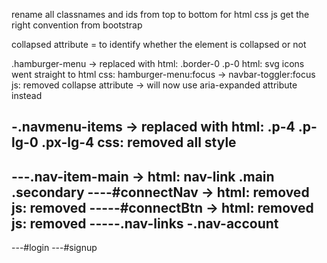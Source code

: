 rename all classnames and ids from top to bottom for
html
css
js
get the right convention from bootstrap

collapsed attribute = to identify whether the element is collapsed or not

.hamburger-menu -> replaced with
	html: .border-0 .p-0 
	html: svg icons went straight to html
	css: hamburger-menu:focus -> navbar-toggler:focus
	js: removed collapse attribute -> will now use aria-expanded attribute instead

-.navmenu-items -> replaced with
	html: .p-4 .p-lg-0 .px-lg-4
	css: removed all style
--
---.nav-item-main -> 
	html: nav-link .main .secondary
----#connectNav ->
	html: removed 
	js: removed
-----#connectBtn ->
	html: removed
	js: removed
-----.nav-links
-.nav-account
--
---#login
---#signup